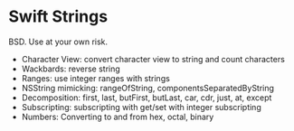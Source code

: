# Swift Strings

BSD. Use at your own risk.

* Character View: convert character view to string and count characters
* Wackbards: reverse string
* Ranges: use integer ranges with strings
* NSString mimicking: rangeOfString, componentsSeparatedByString
* Decomposition: first, last, butFirst, butLast, car, cdr, just, at, except
* Subscripting: subscripting with get/set with integer subscripting
* Numbers: Converting to and from hex, octal, binary